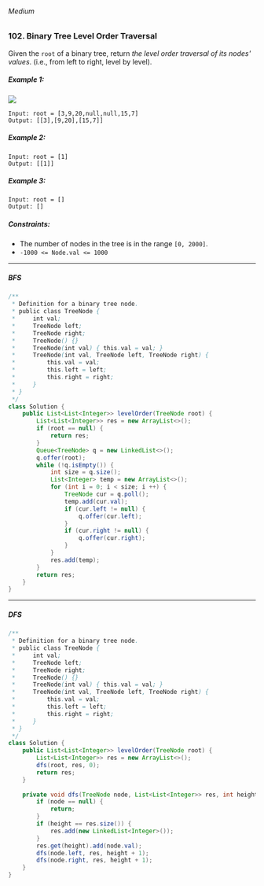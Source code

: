 ###### Medium

### 102. Binary Tree Level Order Traversal

Given the `root` of a binary tree, return _the level order traversal of its nodes' values_. (i.e., from left to right, level by level).

 

##### Example 1:
![](https://assets.leetcode.com/uploads/2021/02/19/tree1.jpg)
```
Input: root = [3,9,20,null,null,15,7]
Output: [[3],[9,20],[15,7]]
```
##### Example 2:
```
Input: root = [1]
Output: [[1]]
```
##### Example 3:
```
Input: root = []
Output: []
``` 

##### Constraints:

- The number of nodes in the tree is in the range `[0, 2000]`.
- `-1000 <= Node.val <= 1000`

***

##### BFS

```java
/**
 * Definition for a binary tree node.
 * public class TreeNode {
 *     int val;
 *     TreeNode left;
 *     TreeNode right;
 *     TreeNode() {}
 *     TreeNode(int val) { this.val = val; }
 *     TreeNode(int val, TreeNode left, TreeNode right) {
 *         this.val = val;
 *         this.left = left;
 *         this.right = right;
 *     }
 * }
 */
class Solution {
    public List<List<Integer>> levelOrder(TreeNode root) {
        List<List<Integer>> res = new ArrayList<>();
        if (root == null) {
            return res;
        }
        Queue<TreeNode> q = new LinkedList<>();
        q.offer(root);
        while (!q.isEmpty()) {
            int size = q.size();
            List<Integer> temp = new ArrayList<>();
            for (int i = 0; i < size; i ++) {
                TreeNode cur = q.poll();
                temp.add(cur.val);
                if (cur.left != null) {
                    q.offer(cur.left);
                }
                if (cur.right != null) {
                    q.offer(cur.right);
                }
            }
            res.add(temp);
        }
        return res;
    }
}
```

***

##### DFS

```java
/**
 * Definition for a binary tree node.
 * public class TreeNode {
 *     int val;
 *     TreeNode left;
 *     TreeNode right;
 *     TreeNode() {}
 *     TreeNode(int val) { this.val = val; }
 *     TreeNode(int val, TreeNode left, TreeNode right) {
 *         this.val = val;
 *         this.left = left;
 *         this.right = right;
 *     }
 * }
 */
class Solution {
    public List<List<Integer>> levelOrder(TreeNode root) {
        List<List<Integer>> res = new ArrayList<>();
        dfs(root, res, 0);
        return res;
    }
    
    private void dfs(TreeNode node, List<List<Integer>> res, int height) {
        if (node == null) {
            return;
        }
        if (height == res.size()) {
            res.add(new LinkedList<Integer>());
        }
        res.get(height).add(node.val);
        dfs(node.left, res, height + 1);
        dfs(node.right, res, height + 1);
    }
}
```
